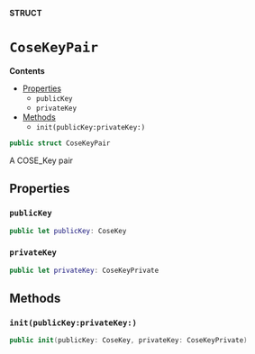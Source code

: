 **STRUCT**

# `CoseKeyPair`

**Contents**

- [Properties](#properties)
  - `publicKey`
  - `privateKey`
- [Methods](#methods)
  - `init(publicKey:privateKey:)`

```swift
public struct CoseKeyPair
```

A COSE_Key pair

## Properties
### `publicKey`

```swift
public let publicKey: CoseKey
```

### `privateKey`

```swift
public let privateKey: CoseKeyPrivate
```

## Methods
### `init(publicKey:privateKey:)`

```swift
public init(publicKey: CoseKey, privateKey: CoseKeyPrivate)
```
